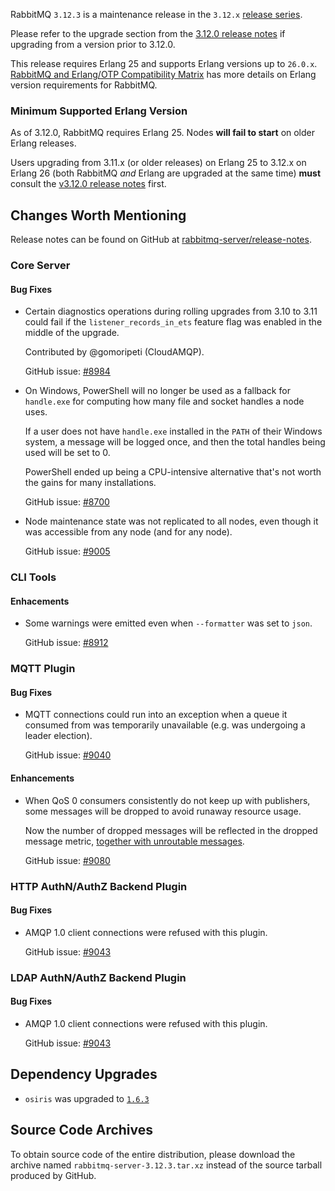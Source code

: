 RabbitMQ `3.12.3` is a maintenance release in the `3.12.x` [release series](https://www.rabbitmq.com/versions.html).

Please refer to the upgrade section from the [3.12.0 release notes](https://github.com/rabbitmq/rabbitmq-server/releases/tag/v3.12.0)
if upgrading from a version prior to 3.12.0.

This release requires Erlang 25 and supports Erlang versions up to `26.0.x`.
[RabbitMQ and Erlang/OTP Compatibility Matrix](https://www.rabbitmq.com/which-erlang.html) has more details on
Erlang version requirements for RabbitMQ.


### Minimum Supported Erlang Version

As of 3.12.0, RabbitMQ requires Erlang 25. Nodes **will fail to start** on older Erlang releases.

Users upgrading from 3.11.x (or older releases) on Erlang 25 to 3.12.x on Erlang 26
(both RabbitMQ *and* Erlang are upgraded at the same time) **must** consult
the [v3.12.0 release notes](https://github.com/rabbitmq/rabbitmq-server/releases/tag/v3.12.0) first.


## Changes Worth Mentioning

Release notes can be found on GitHub at [rabbitmq-server/release-notes](https://github.com/rabbitmq/rabbitmq-server/tree/v3.12.x/release-notes).

### Core Server

#### Bug Fixes

 * Certain diagnostics operations during rolling upgrades from 3.10 to 3.11 could fail
   if the `listener_records_in_ets` feature flag was enabled in the middle of the upgrade.

   Contributed by @gomoripeti (CloudAMQP).

   GitHub issue: [#8984](https://github.com/rabbitmq/rabbitmq-server/pull/8984)

 * On Windows, PowerShell will no longer be used as a fallback for `handle.exe`
   for computing how many file and socket handles a node uses.

   If a user does not have `handle.exe` installed in the `PATH` of their Windows system,
   a message will be logged once, and then the total handles being used will be set to 0.

   PowerShell ended up being a CPU-intensive alternative that's not worth the gains
   for many installations.

   GitHub issue: [#8700](https://github.com/rabbitmq/rabbitmq-server/issues/8700)

 * Node maintenance state was not replicated to all nodes, even though it was accessible
   from any node (and for any node).

   GitHub issue: [#9005](https://github.com/rabbitmq/rabbitmq-server/pull/9005)


### CLI Tools

#### Enhacements

 * Some warnings were emitted even when `--formatter` was set to `json`.

   GitHub issue: [#8912](https://github.com/rabbitmq/rabbitmq-server/issues/8912)


### MQTT Plugin

#### Bug Fixes

 * MQTT connections could run into an exception when a queue it consumed from was temporarily
   unavailable (e.g. was undergoing a leader election).

   GitHub issue: [#9040](https://github.com/rabbitmq/rabbitmq-server/pull/9040)

#### Enhancements

 * When QoS 0 consumers consistently do not keep up with publishers, some messages will be dropped
   to avoid runaway resource usage.

   Now the number of dropped messages will be reflected in the dropped message metric,
   [together with unroutable messages](https://www.rabbitmq.com/reliability.html#routing).

   GitHub issue: [#9080](https://github.com/rabbitmq/rabbitmq-server/pull/9080)


### HTTP AuthN/AuthZ Backend Plugin

#### Bug Fixes

 * AMQP 1.0 client connections were refused with this plugin.

   GitHub issue: [#9043](https://github.com/rabbitmq/rabbitmq-server/issues/9043)


### LDAP AuthN/AuthZ Backend Plugin

#### Bug Fixes

 * AMQP 1.0 client connections were refused with this plugin.

   GitHub issue: [#9043](https://github.com/rabbitmq/rabbitmq-server/issues/9043)


## Dependency Upgrades

 * `osiris` was upgraded to [`1.6.3`](https://github.com/rabbitmq/osiris/tags)

## Source Code Archives

To obtain source code of the entire distribution, please download the archive named `rabbitmq-server-3.12.3.tar.xz`
instead of the source tarball produced by GitHub.
